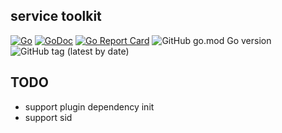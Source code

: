 ## service toolkit

[![Go](https://github.com/sqjian/go-kit/actions/workflows/go-kit.yml/badge.svg)](https://github.com/sqjian/go-kit/actions/workflows/go-kit.yml)
[![GoDoc](https://godoc.org/github.com/sqjian/go-kit?status.svg&style=flat-square)](http://godoc.org/github.com/sqjian/go-kit)
[![Go Report Card](https://goreportcard.com/badge/github.com/sqjian/go-kit?style=flat-square)](https://goreportcard.com/report/github.com/sqjian/go-kit)
![GitHub go.mod Go version](https://img.shields.io/github/go-mod/go-version/sqjian/go-kit)
![GitHub tag (latest by date)](https://img.shields.io/github/v/tag/sqjian/go-kit)

## TODO

- support plugin dependency init
- support sid